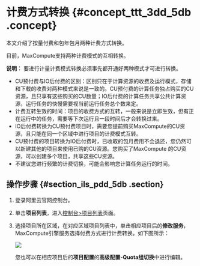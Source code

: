 # 计费方式转换 {#concept_ttt_3dd_5db .concept}

本文介绍了按量付费和包年包月两种计费方式转换。

目前，MaxCompute支持两种计费模式的互相转换。

**说明：** 要进行计量计费模式转换必须事先都开通好两种模式才可进行转换。

-   CU预付费与IO后付费的区别：区别只在于计算资源的收费及运行模式，存储和下载的收费对两种模式来说是一致的。CU预付费的计算任务独占购买的CU资源，且只享有这些购买的CU数量；IO后付费的计算任务共享公共计算资源，运行任务的快慢需要视当前运行任务总个数来定。
-   计费互转生效的时间：项目的收费方式的互转，一般来说是立即生效，但有正在运行中的任务，需要等下次运行且一段时间后才会转换过来。
-   IO后付费转换为CU预付费项目时，需要您提前购买MaxCompute的CU资源，且只能在同一个区域中进行项目的计费模式互转。
-   CU预付费的项目转换为IO后付费时，已收取的包月费用不会退还，您仍然可以新建其他的项目来使用已购的CU资源。您购买了MaxCompute 的CU资源，可以创建多个项目，共享这些CU资源。
-   不建议您进行频繁的计费切换，可能会影响您计算任务运行的时间。

## 操作步骤 {#section_ils_pdd_5db .section}

1.  登录阿里云官网控制台。
2.  单击**项目列表**，进入[控制台\>项目列表](https://workbench.data.aliyun.com/consolenew#/projectlist)页面。
3.  选择项目所在区域，在对应区域项目列表中，单击相应项目后的**修改服务**，MaxCompute引擎服务选择付费方式进行计费转换。如下图所示：

    ![](http://docs-aliyun.cn-hangzhou.oss.aliyun-inc.com/assets/pic/35455/cn_zh/1517553421042/QQ20180202-143506.png)

    您也可以在相应项目后的**项目配置**的**高级配置-Quota组切换**中进行编辑。


